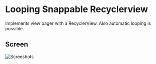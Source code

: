 Looping Snappable Recyclerview
==============================

Implements view pager with a RecyclerView.
Also automatic looping is possible.

Screen
------
![Screeshots](/snapshots/screens.gif)

